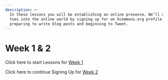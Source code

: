 ```yaml
---
description: >-
  In these lessons you will be establishing an online presence. We’ll dip our
  toes into the online world by signing up for an hcommons.org profile,
  preparing to write blog posts and beginning to Tweet.
---
```


# Week 1 & 2

Click here to start Lessons for [Week 1](signingup.md)

Click here to continue Signing Up for [Week 2](signingup.md#github)

